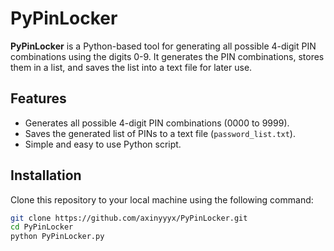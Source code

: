# PyPinLocker

**PyPinLocker** is a Python-based tool for generating all possible 4-digit PIN combinations using the digits 0-9. It generates the PIN combinations, stores them in a list, and saves the list into a text file for later use.

## Features
- Generates all possible 4-digit PIN combinations (0000 to 9999).
- Saves the generated list of PINs to a text file (`password_list.txt`).
- Simple and easy to use Python script.

## Installation

Clone this repository to your local machine using the following command:

```bash
git clone https://github.com/axinyyyx/PyPinLocker.git
cd PyPinLocker
python PyPinLocker.py
```

